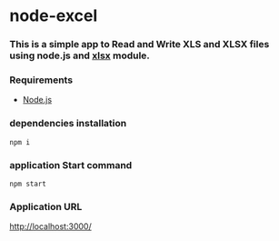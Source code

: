 # node-excel

### This is a simple app to Read and Write XLS and XLSX files using node.js and [xlsx](https://www.npmjs.com/package/xlsx) module.

### Requirements

+ [Node.js](https://nodejs.org/en)

### dependencies installation

```shell
npm i
```

### application Start command

```shell
npm start
```

### Application URL

[http://localhost:3000/](http://localhost:3000/)
